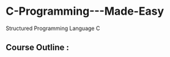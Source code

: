 # C-Programming---Made-Easy
Structured Programming Language C

Course Outline :
---------------------------------------

